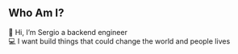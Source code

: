 ## Who Am I?
👋 Hi, I’m Sergio a backend engineer <br />
💻 I want build things that could change the world and people lives
